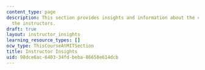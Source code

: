 ```yaml
---
content_type: page
description: This section provides insights and information about the course from
  the instructors.
draft: true
layout: instructor_insights
learning_resource_types: []
ocw_type: ThisCourseAtMITSection
title: Instructor Insights
uid: 98dce6ac-6403-34fd-beba-86658e614dcb
---
```

